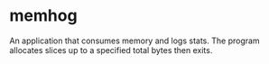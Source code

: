 # memhog

An application that consumes memory and logs stats. The program allocates slices up to a specified total bytes then exits.
